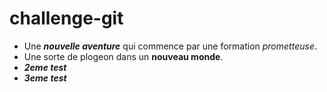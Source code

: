 # challenge-git
- Une ***nouvelle aventure*** qui commence par une formation *prometteuse*.
- Une sorte de plogeon dans un **nouveau monde**.
- ***2eme test*** 
- ***3eme test***

